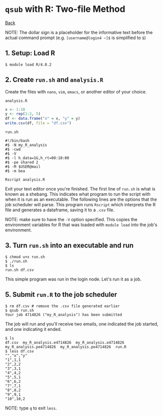 # `qsub` with R: Two-file Method
[Back](README.md)

NOTE: The dollar sign is a placeholder for the informative text before the actual command prompt (e.g. `[username@login4 ~]$` is simplified to `$`)

## 1. Setup: Load R
```console
$ module load R/4.0.2
```

## 2. Create `run.sh` and `analysis.R`
Create the files with `nano`, `vim`, `emacs`, or another editor of your choice.

`analysis.R`
```R
x <- 1:10
y <- rep(1:2, 5)
df <- data.frame("x" = x, "y" = y)
write.csv(df, file = "df.csv")
```

`run.sh`
```shell
#!/bin/bash
#$ -N my_R_analysis
#$ -cwd
#$ -V
#$ -l h_data=1G,h_rt=00:10:00
#$ -pe shared 2
#$ -M $USER@mail
#$ -m bea

Rscript analysis.R
```
Exit your text editor once you're finished. The first line of `run.sh` is what is known as a shebang. This indicates what program to run the script with when it is run as an executable. The following lines are the options that the job scheduler will parse. This program runs `Rscript` which interprets the R file and generates a dataframe, saving it to a `.csv` file.

NOTE: make sure to have the `-V` option specified. This copies the environment variables for R that was loaded with `module load` into the job's environment.

## 3. Turn `run.sh` into an executable and run
```console
$ chmod u+x run.sh
$ ./run.sh
$ ls
run.sh df.csv
```
This simple program was run in the login node. Let's run it as a job.

## 5. Submit `run.R` to the job scheduler
```console
$ rm df.csv # remove the .csv file generated earlier
$ qsub run.sh
Your job 4714826 ("my_R_analysis") has been submitted
```
The job will run and you'll receive two emails, one indicated the job started, and one indicating it ended.
```console
$ ls
df.csv  my_R_analysis.e4714826  my_R_analysis.o4714826  my_R_analysis.pe4714826  my_R_analysis.po4714826  run.R
$ less df.csv
"","x","y"
"1",1,1
"2",2,2
"3",3,1
"4",4,2
"5",5,1
"6",6,2
"7",7,1
"8",8,2
"9",9,1
"10",10,2
```
NOTE: type `q` to exit `less`.